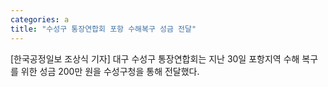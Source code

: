 ```yaml
---
categories: a
title: "수성구 통장연합회 포항 수해복구 성금 전달"
---
```

[한국공정일보 조상식 기자] 대구 수성구 통장연합회는 지난 30일 포항지역 수해 복구를 위한 성금 200만 원을 수성구청을 통해 전달했다.